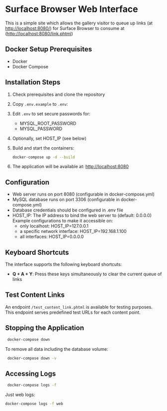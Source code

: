 # Surface Browser Web Interface

This is a simple site which allows the gallery visitor to queue up links (at <http://localhost:8080/>) for Surface Browser to consume at (<http://localhost:8080/link.phtml>)

## Docker Setup Prerequisites

- Docker
- Docker Compose

## Installation Steps

1. Check prerequisites and clone the repository
2. Copy `.env.example` to `.env`:
3. Edit `.env` to set secure passwords for:
   - MYSQL_ROOT_PASSWORD
   - MYSQL_PASSWORD
4. Optionally, set HOST_IP (see below)
5. Build and start the containers:

   ```bash
   docker-compose up -d --build
   ```

6. The application will be available at: <http://localhost:8080>

## Configuration

- Web server runs on port 8080 (configurable in docker-compose.yml)
- MySQL database runs on port 3306 (configurable in docker-compose.yml)
- Database credentials should be configured in .env file
- HOST_IP: The IP address to bind the web server to (default: 0.0.0.0)
Example configurations to make it accessible on:
  - only localhost: HOST_IP=127.0.0.1
  - a specific network interface: HOST_IP=192.168.1.100
  - all interfaces: HOST_IP=0.0.0.0

## Keyboard Shortcuts

The interface supports the following keyboard shortcuts:

- **Q + A + Y**: Press these keys simultaneously to clear the current queue of links

## Test Content Links

An endpoint `/test_content_link.phtml` is available for testing purposes. This endpoint serves predefined test URLs for each content point.

## Stopping the Application
  
  ```bash
   docker-compose down
  ```

  To remove all data including the database volume:

  ```bash
   docker-compose down -v
  ```

## Accessing Logs
  
  ```bash
   docker-compose logs -f
  ```
  
  Just web logs:
  
  ```bash
  docker-compose logs -f web
  ```
  
